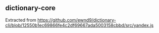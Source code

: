 ## dictionary-core

Extracted from https://github.com/ewnd9/dictionary-cli/blob/12550b1ec69866fe4c2df69667ada5003158cbbd/src/yandex.js
